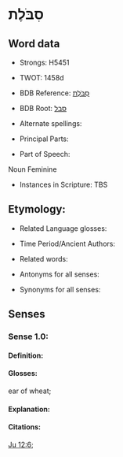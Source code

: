 # סִבֹּלֶת

<!-- Status: S2="NeedsEdits" -->
<!-- Lexica used for edits:   -->

## Word data

* Strongs: H5451

* TWOT: 1458d

* BDB Reference: [סִבֹּלֶת](rc://en/bdb/dict/o.af.af)

* BDB Root: [סבל](rc://en/bdb/dict/o.af.aa)

* Alternate spellings:

* Principal Parts:

* Part of Speech:

Noun Feminine

* Instances in Scripture: TBS

## Etymology:

* Related Language glosses:

* Time Period/Ancient Authors:

* Related words:

* Antonyms for all senses:

* Synonyms for all senses:

## Senses

### Sense 1.0:

#### Definition:

#### Glosses:

ear of wheat; 

#### Explanation:

#### Citations:

[Ju 12:6](rc://he/uhb/book/jdg/12/6); 

